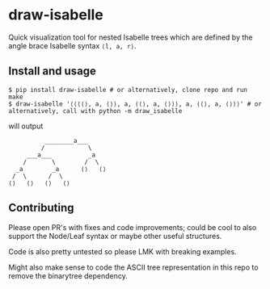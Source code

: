 # draw-isabelle

Quick visualization tool for nested Isabelle trees which are defined by the angle brace Isabelle syntax `⟨l, a, r⟩`.


## Install and usage

```console
$ pip install draw-isabelle # or alternatively, clone repo and run make
$ draw-isabelle '⟨⟨⟨⟨⟩, a, ⟨⟩⟩, a, ⟨⟨⟩, a, ⟨⟩⟩⟩, a, ⟨⟨⟩, a, ⟨⟩⟩⟩' # or alternatively, call with python -m draw_isabelle
```

will output
```
          ________a___
         /            \
     ___a___          _a
    /       \        /  \
  _a        _a      ⟨⟩   ⟨⟩
 /  \      /  \
⟨⟩   ⟨⟩   ⟨⟩   ⟨⟩
```

## Contributing
Please open PR's with fixes and code improvements; could be cool to also support the Node/Leaf syntax or maybe other useful structures.

Code is also pretty untested so please LMK with breaking examples.

Might also make sense to code the ASCII tree representation in this repo to remove the binarytree dependency.
